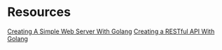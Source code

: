 # Resources
[Creating A Simple Web Server With Golang](https://tutorialedge.net/golang/creating-simple-web-server-with-golang/)
[Creating a RESTful API With Golang](https://tutorialedge.net/golang/creating-restful-api-with-golang/)
